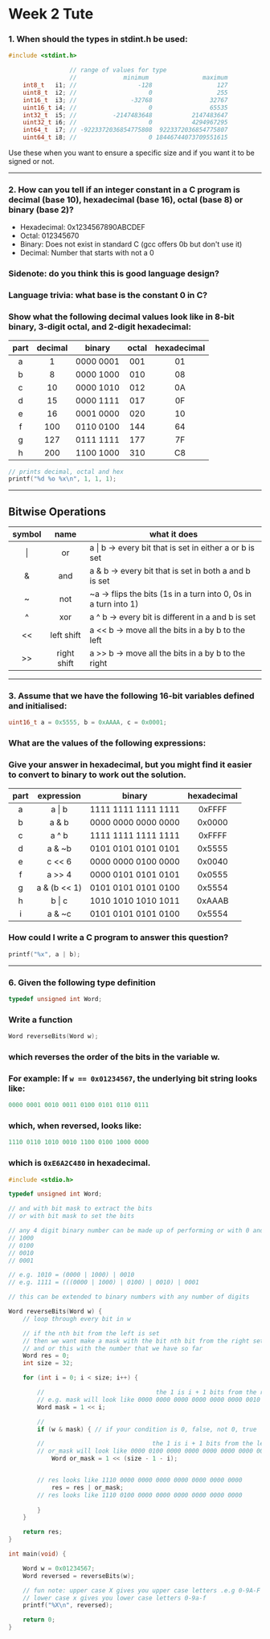 # Week 2 Tute

### 1. When should the types in stdint.h be used:
``` C
#include <stdint.h>

                 // range of values for type
                 //             minimum               maximum
    int8_t   i1; //                 -128                  127
    uint8_t  i2; //                    0                  255
    int16_t  i3; //               -32768                32767
    uint16_t i4; //                    0                65535
    int32_t  i5; //          -2147483648           2147483647
    uint32_t i6; //                    0           4294967295
    int64_t  i7; // -9223372036854775808  9223372036854775807
    uint64_t i8; //                    0 18446744073709551615
```

Use these when you want to ensure a specific size and if you want it to be signed or not.

___
### 2. How can you tell if an integer constant in a C program is decimal (base 10), hexadecimal (base 16), octal (base 8) or binary (base 2)?

- Hexadecimal: 0x1234567890ABCDEF
- Octal: 012345670
- Binary: Does not exist in standard C (gcc offers 0b but don't use it)
- Decimal: Number that starts with not a 0

### Sidenote: do you think this is good language design?

### Language trivia: what base is the constant 0 in C?

### Show what the following decimal values look like in 8-bit binary, 3-digit octal, and 2-digit hexadecimal:

| part | decimal | binary | octal | hexadecimal |
|:---:|:---:|:---:|:---:|:---:|
| a | 1 | 0000 0001 | 001 | 01 |
| b | 8 | 0000 1000 | 010 | 08 |
| c | 10 | 0000 1010 | 012 | 0A |
| d | 15 | 0000 1111 | 017 | 0F |
| e | 16 | 0001 0000 | 020 | 10 |
| f | 100 | 0110 0100 | 144 | 64 |
| g | 127 | 0111 1111 | 177 | 7F |
| h | 200 | 1100 1000 | 310 | C8 |

``` C
// prints decimal, octal and hex
printf("%d %o %x\n", 1, 1, 1);
```


___
## Bitwise Operations
| symbol | name | what it does |
|:---:|:---:|---|
| \| | or | a \| b -> every bit that is set in either a or b is set |
| \& | and | a \& b -> every bit that is set in both a and b is set |
| \~ | not | ~a -> flips the bits (1s in a turn into 0, 0s in a turn into 1) |
| ^ | xor | a ^ b -> every bit is different in a and b is set |
| << | left shift | a << b -> move all the bits in a by b to the left |
| >> | right shift | a >> b -> move all the bits in a by b to the right |


___
### 3. Assume that we have the following 16-bit variables defined and initialised:
``` C
uint16_t a = 0x5555, b = 0xAAAA, c = 0x0001;
```
### What are the values of the following expressions:
### Give your answer in hexadecimal, but you might find it easier to convert to binary to work out the solution.


| part | expression | binary | hexadecimal |
|:---:|:---:|:---:|:---:|
| a | a \| b | 1111 1111 1111 1111 | 0xFFFF |
| b | a & b | 0000 0000 0000 0000 | 0x0000 |
| c | a ^ b | 1111 1111 1111 1111 | 0xFFFF |
| d | a & ~b | 0101 0101 0101 0101 | 0x5555 |
| e | c << 6 | 0000 0000 0100 0000 | 0x0040 |
| f | a >> 4 | 0000 0101 0101 0101 | 0x0555 |
| g | a & (b << 1) | 0101 0101 0101 0100 | 0x5554 |
| h | b \| c | 1010 1010 1010 1011 | 0xAAAB |
| i | a & ~c | 0101 0101 0101 0100 | 0x5554 |

### How could I write a C program to answer this question?

``` C
printf("%x", a | b);
```


___
### 6. Given the following type definition
```C
typedef unsigned int Word;
```
### Write a function
```C
Word reverseBits(Word w);
```
### which reverses the order of the bits in the variable w.
### For example: If `w == 0x01234567`, the underlying bit string looks like:
``` C
0000 0001 0010 0011 0100 0101 0110 0111
```
### which, when reversed, looks like:
```C
1110 0110 1010 0010 1100 0100 1000 0000
```
### which is `0xE6A2C480` in hexadecimal.

``` C
#include <stdio.h>

typedef unsigned int Word;

// and with bit mask to extract the bits
// or with bit mask to set the bits

// any 4 digit binary number can be made up of performing or with 0 and the following digits:
// 1000
// 0100
// 0010
// 0001

// e.g. 1010 = (0000 | 1000) | 0010
// e.g. 1111 = (((0000 | 1000) | 0100) | 0010) | 0001

// this can be extended to binary numbers with any number of digits

Word reverseBits(Word w) {
    // loop through every bit in w

    // if the nth bit from the left is set
    // then we want make a mask with the bit nth bit from the right set
    // and or this with the number that we have so far
    Word res = 0;
    int size = 32;

    for (int i = 0; i < size; i++) {

        //                               the 1 is i + 1 bits from the right
        // e.g. mask will look like 0000 0000 0000 0000 0000 0000 0010 0000
        Word mask = 1 << i;

        // 
        if (w & mask) { // if your condition is 0, false, not 0, true

        //                              the 1 is i + 1 bits from the left
        // or_mask will look like 0000 0100 0000 0000 0000 0000 0000 0000
            Word or_mask = 1 << (size - 1 - i);


        // res looks like 1110 0000 0000 0000 0000 0000 0000 0000
            res = res | or_mask;
        // res looks like 1110 0100 0000 0000 0000 0000 0000 0000
        
        }
    }

    return res;
}

int main(void) {

    Word w = 0x01234567;
    Word reversed = reverseBits(w);

    // fun note: upper case X gives you upper case letters .e.g 0-9A-F
    // lower case x gives you lower case letters 0-9a-f
    printf("%X\n", reversed);

    return 0;
}
```
